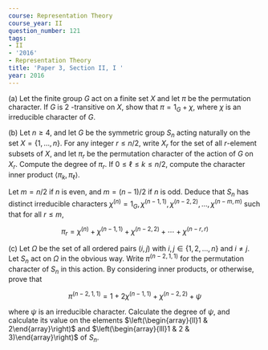 ```yaml
---
course: Representation Theory
course_year: II
question_number: 121
tags:
- II
- '2016'
- Representation Theory
title: 'Paper 3, Section II, I '
year: 2016
---
```




(a) Let the finite group $G$ act on a finite set $X$ and let $\pi$ be the permutation character. If $G$ is 2 -transitive on $X$, show that $\pi=1_{G}+\chi$, where $\chi$ is an irreducible character of $G$.

(b) Let $n \geqslant 4$, and let $G$ be the symmetric group $S_{n}$ acting naturally on the set $X=\{1, \ldots, n\}$. For any integer $r \leqslant n / 2$, write $X_{r}$ for the set of all $r$-element subsets of $X$, and let $\pi_{r}$ be the permutation character of the action of $G$ on $X_{r}$. Compute the degree of $\pi_{r}$. If $0 \leqslant \ell \leqslant k \leqslant n / 2$, compute the character inner product $\left\langle\pi_{k}, \pi_{\ell}\right\rangle$.

Let $m=n / 2$ if $n$ is even, and $m=(n-1) / 2$ if $n$ is odd. Deduce that $S_{n}$ has distinct irreducible characters $\chi^{(n)}=1_{G}, \chi^{(n-1,1)}, \chi^{(n-2,2)}, \ldots, \chi^{(n-m, m)}$ such that for all $r \leqslant m$,

$$\pi_{r}=\chi^{(n)}+\chi^{(n-1,1)}+\chi^{(n-2,2)}+\cdots+\chi^{(n-r, r)}$$

(c) Let $\Omega$ be the set of all ordered pairs $(i, j)$ with $i, j \in\{1,2, \ldots, n\}$ and $i \neq j$. Let $S_{n}$ act on $\Omega$ in the obvious way. Write $\pi^{(n-2,1,1)}$ for the permutation character of $S_{n}$ in this action. By considering inner products, or otherwise, prove that

$$\pi^{(n-2,1,1)}=1+2 \chi^{(n-1,1)}+\chi^{(n-2,2)}+\psi$$

where $\psi$ is an irreducible character. Calculate the degree of $\psi$, and calculate its value on the elements $\left(\begin{array}{ll}1 & 2\end{array}\right)$ and $\left(\begin{array}{lll}1 & 2 & 3)\end{array}\right)$ of $S_{n}$.